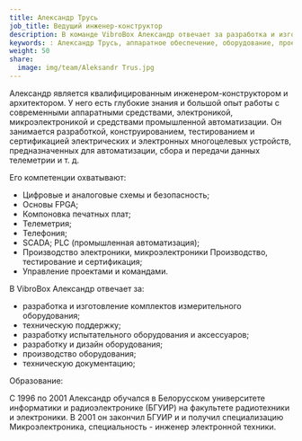 ```yaml
---
title: Александр Трусь
job_title: Ведущий инженер-конструктор
description: В команде VibroBox Александр отвечает за разработка и изготовление комплектов измерительного оборудования, техническую поддержку, разработку испытательного оборудования и аксессуаров, разработку и дизайн оборудования, производство оборудования, техническую документацию.
keywords: : Александр Трусь, аппаратное обеспечение, оборудование, проектирование оборудования, разработка, производство оборудования, электроника, главный конструктор, эксперт в отрасли, инженерия, электроника, управление проектами, промышленность, технология, сертификация, тестирование.
weight: 50
share:
  image: img/team/Aleksandr Trus.jpg
---
```

Александр является квалифицированным инженером-конструктором и архитектором. У него есть глубокие знания и большой опыт работы с современными аппаратными средствами, электроникой, микроэлектроникой и средствами промышленной автоматизации. Он занимается разработкой, конструированием, тестированием и сертификацией электрических и электронных многоцелевых устройств, предназначенных для автоматизации, сбора и передачи данных телеметрии и т. д. 

Его компетенции охватывают:

* Цифровые и аналоговые схемы и безопасность;
* Основы FPGA;
* Компоновка печатных плат;
* Телеметрия;
* Телефония;
* SCADA; PLC (промышленная автоматизация);
* Производство электроники, микроэлектроники Производство, тестирование и сертификация;
* Управление проектами и командами.

В VibroBox Александр отвечает за:

* разработка и изготовление комплектов измерительного оборудования;
* техническую поддержку;
* разработку испытательного оборудования и аксессуаров;
* разработку и дизайн оборудования;
* производство оборудования;
* техническую документацию;

Образование:

С 1996 по 2001 Александр обучался в Белорусском университете информатики и радиоэлектронике (БГУИР) на факультете радиотехники и электроники. В 2001 он закончил БГУИР и и получил специализацию Микроэлектроника, специальность - инженер электронной техники.
